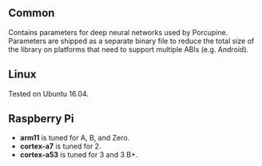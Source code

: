## Common

Contains parameters for deep neural networks used by Porcupine. Parameters are shipped as a separate binary file to
reduce the total size of the library on platforms that need to support multiple ABIs (e.g. Android).


## Linux

Tested on Ubuntu 16.04.

## Raspberry Pi

* **arm11** is tuned for A, B, and Zero.
* **cortex-a7** is tuned for 2.
* **cortex-a53** is tuned for 3 and 3 B+.
